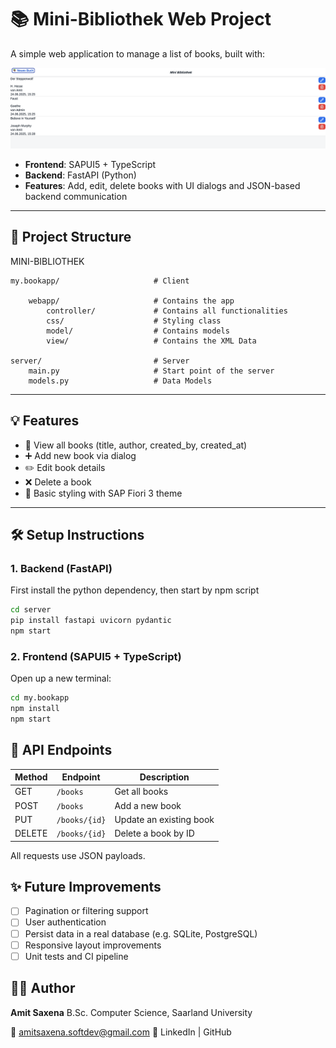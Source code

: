 # 📚 Mini-Bibliothek Web Project

A simple web application to manage a list of books, built with:

![Screenshot](https://github.com/amitsaxena-softdev/Mini-Bibliothek/blob/c687f09cbd0a95b9919c9419358f863f855b7893/public/Screenshot.png)

- **Frontend**: SAPUI5 + TypeScript
- **Backend**: FastAPI (Python)
- **Features**: Add, edit, delete books with UI dialogs and JSON-based backend communication

---

## 🚀 Project Structure

MINI-BIBLIOTHEK

    my.bookapp/                     # Client

        webapp/                     # Contains the app
            controller/             # Contains all functionalities
            css/                    # Styling class
            model/                  # Contains models
            view/                   # Contains the XML Data

    server/                         # Server
        main.py                     # Start point of the server
        models.py                   # Data Models


---

## 💡 Features

- 📖 View all books (title, author, created_by, created_at)
- ➕ Add new book via dialog
- ✏️ Edit book details
- ❌ Delete a book
- 🎨 Basic styling with SAP Fiori 3 theme

---

## 🛠️ Setup Instructions

### 1. Backend (FastAPI)

First install the python dependency, then start by npm script

```bash
cd server
pip install fastapi uvicorn pydantic
npm start
```

### 2. Frontend (SAPUI5 + TypeScript)

Open up a new terminal:

```bash
cd my.bookapp
npm install
npm start
```
## 📡 API Endpoints

| Method | Endpoint      | Description             |
| ------ | ------------- | ----------------------- |
| GET    | `/books`      | Get all books           |
| POST   | `/books`      | Add a new book          |
| PUT    | `/books/{id}` | Update an existing book |
| DELETE | `/books/{id}` | Delete a book by ID     |

All requests use JSON payloads.

## ✨ Future Improvements
- [ ] Pagination or filtering support
- [ ] User authentication
- [ ] Persist data in a real database (e.g. SQLite, PostgreSQL)
- [ ] Responsive layout improvements
- [ ] Unit tests and CI pipeline

## 👨‍💻 Author
**Amit Saxena**
B.Sc. Computer Science, Saarland University

📧 amitsaxena.softdev@gmail.com
🔗 LinkedIn | GitHub
